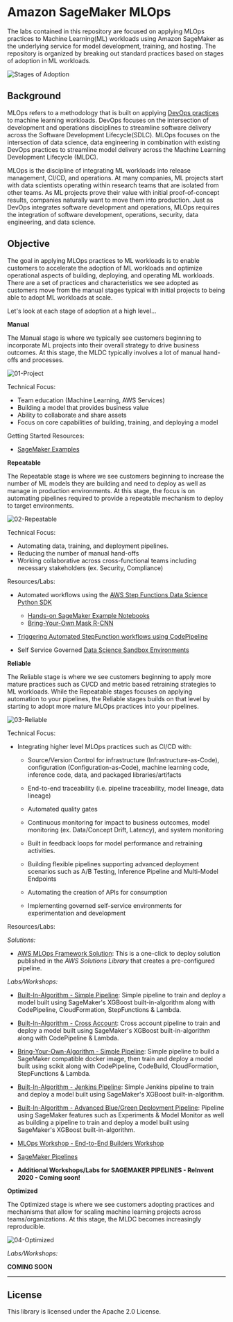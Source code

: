 # Amazon SageMaker MLOps

The labs contained in this repository are focused on applying MLOps practices to Machine Learning(ML) workloads using Amazon SageMaker as the underlying service for model development, training, and hosting.  The repository is organized by breaking out standard practices based on stages of adoption in ML workloads.

 ![Stages of Adoption](images/mlops-stages.png)

## Background 

MLOps refers to a methodology that is built on applying [DevOps practices](https://aws.amazon.com/devops/what-is-devops/) to machine
learning workloads. DevOps focuses on the intersection of development and operations disciplines to streamline software delivery across the Software Development Lifecycle(SDLC). MLOps focuses on the intersection of data science, data engineering in combination with existing DevOps practices to streamline model delivery across the Machine Learning Development Lifecycle (MLDC). 

MLOps is the discipline of integrating ML workloads into release management, CI/CD, and operations. At many companies, ML projects start with data scientists operating within research teams that are isolated from other teams. As ML projects prove their value with initial proof-of-concept results, companies naturally want to move them into
production. Just as DevOps integrates software development and operations, MLOps requires the integration of software development, operations, security, data engineering, and data science.

## Objective

The goal in applying MLOps practices to ML workloads is to enable customers to accelerate the adoption of ML workloads and optimize operational aspects of building, deploying, and operating ML workloads.  There are a set of practices and characteristics we see adopted as customers move from the manual stages typical with initial projects to being able to adopt ML workloads at scale.

Let's look at each stage of adoption at a high level... 

**Manual** 

The Manual stage is where we typically see customers beginning to incorporate ML projects into their overall strategy to drive business outcomes.  At this stage, the MLDC typically involves a lot of manual hand-offs and processes.

![01-Project](images/mlops-manual.png)

   
Technical Focus: 

   * Team education (Machine Learning, AWS Services)
   * Building a model that provides business value
   * Ability to collaborate and share assets
   * Focus on core capabilities of building, training, and deploying a model

Getting Started Resources:

 * [SageMaker Examples](https://github.com/aws/amazon-sagemaker-examples)

**Repeatable** 

The Repeatable stage is where we see customers beginning to increase the number of ML models they are building and need to deploy as well as manage in production environments.  At this stage, the focus is on automating pipelines required to provide a repeatable mechanism to deploy to target environments.  

![02-Repeatable](images/mlops-repeatable.png)
   
Technical Focus: 

   * Automating data, training, and deployment pipelines. 
   * Reducing the number of manual hand-offs
   * Working collaborative across cross-functional teams including necessary stakeholders (ex. Security, Compliance)

Resources/Labs: 

* Automated workflows using the [AWS Step Functions Data Science Python SDK](https://docs.aws.amazon.com/step-functions/latest/dg/concepts-python-sdk.html)
  
  * [Hands-on SageMaker Example Notebooks](https://github.com/aws/amazon-sagemaker-examples/tree/master/step-functions-data-science-sdk)
  * [Bring-Your-Own Mask R-CNN](https://github.com/aws-samples/aws-stepfunctions-byoc-mlops-using-data-science-sdk)
  
* [Triggering Automated StepFunction workflows using CodePipeline](https://github.com/aws-samples/aws-codepipeline-stepfunctions)

* Self Service Governed [Data Science Sandbox Environments](https://aws.amazon.com/blogs/mt/enable-self-service-secured-data-science-using-amazon-sagemaker-notebooks-and-aws-service-catalog/)



**Reliable** 

The Reliable stage is where we see customers beginning to apply more mature practices such as CI/CD and metric based retraining strategies to ML workloads.  While the Repeatable stages focuses on applying automation to your pipelines, the Reliable stages builds on that level by starting to adopt more mature MLOps practices into your  pipelines. 

![03-Reliable](images/mlops-reliable.png)
   
Technical Focus: 

   * Integrating higher level MLOps practices  such as CI/CD with:

     * Source/Version Control for infrastructure (Infrastructure-as-Code), configuration (Configuration-as-Code), machine learning code, inference code, data, and packaged libraries/artifacts
     
     * End-to-end traceability (i.e. pipeline 
    traceability, model lineage, data lineage)

     * Automated quality gates

     * Continuous monitoring for impact to  business outcomes,  model monitoring (ex. Data/Concept Drift, Latency), and system monitoring

     * Built in feedback loops for model performance and retraining activities. 

     * Building flexible pipelines supporting advanced deployment scenarios such as A/B Testing, Inference Pipeline and Multi-Model Endpoints

     * Automating the creation of APIs for consumption
     * Implementing governed self-service environments for experimentation and development  

Resources/Labs:

*Solutions:*

* [AWS MLOps Framework Solution](https://aws.amazon.com/solutions/implementations/aws-mlops-framework/): This is a one-click to deploy solution published in the *AWS Solutions Library*  that creates a pre-configured pipeline. 

*Labs/Workshops:*
* [Built-In-Algorithm - Simple Pipeline](/1-Built-In-Algorithm/README.md): Simple pipeline to train and deploy a model built using SageMaker's XGBoost built-in-algorithm along with CodePipeline, CloudFormation, StepFunctions & Lambda. 
* [Built-In-Algorithm - Cross Account](/3-Built-In-Algorithm-Cross-Acccount/README.md): Cross account pipeline to train and deploy a model built using SageMaker's XGBoost built-in-algorithm along with CodePipeline & Lambda. 
* [Bring-Your-Own-Algorithm - Simple Pipeline](/2-Bring-Your-Own/README.md): Simple pipeline to build a SageMaker compatible docker image, then train and deploy a model built using scikit along with CodePipeline, CodeBuild, CloudFormation, StepFunctions & Lambda. 
* [Built-In-Algorithm - Jenkins Pipeline](/4-Built-In-Algorithm-Jenkins/README.md): Simple Jenkins pipeline to train and deploy a model built using SageMaker's XGBoost built-in-algorithm.
* [Built-In-Algorithm - Advanced Blue/Green Deployment Pipeline](https://github.com/aws-samples/amazon-sagemaker-safe-deployment-pipeline): Pipeline using SageMaker features such as Experiments & Model Monitor as well as building a pipeline to train and deploy a model built using SageMaker's XGBoost built-in-algorithm. 
* [MLOps Workshop - End-to-End Builders Workshop](https://operational-machine-learning-pipeline.workshop.aws/module_introduction_1.html)
* [SageMaker Pipelines](https://github.com/aws/amazon-sagemaker-examples/tree/master/sagemaker-pipelines)

* **Additional Workshops/Labs for SAGEMAKER PIPELINES - ReInvent 2020 - Coming soon!** 

**Optimized** 

The Optimized stage is where we see customers adopting practices and mechanisms that allow for scaling machine learning projects across teams/organizations. At this stage, the MLDC becomes increasingly reproducible.   

![04-Optimized](images/mlops-optimized.png)

*Labs/Workshops:*

**COMING SOON** 



<HR>


## License

This library is licensed under the Apache 2.0 License. 
